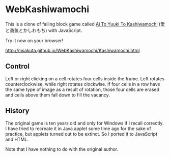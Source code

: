 WebKashiwamochi
===============

This is a clone of falling block game called [Ai To Yuuki To Kashiwamochi](http://members.jcom.home.ne.jp/wtetsu/love/manual.html)
(愛と勇気とかしわもち) with JavaScript.

Try it now on your browser!

http://msakuta.github.io/WebKashiwamochi/Kashiwamochi.html

Control
-------

Left or right clicking on a cell rotates four cells inside the frame.
Left rotates counterclockwise, while right rotates clockwise.
If four cells in a row have the same type of image as a result of rotation,
those four cells are erased and cells above them fall down to fill the vacancy.

History
-------

The original game is ten years old and only for Windows if I recall correctly.
I have tried to recreate it in Java applet some time ago for the sake of practice,
but applets turned out to be extinct.
So I ported it to JavaScript and HTML.

Note that I have nothing to do with the original author.
